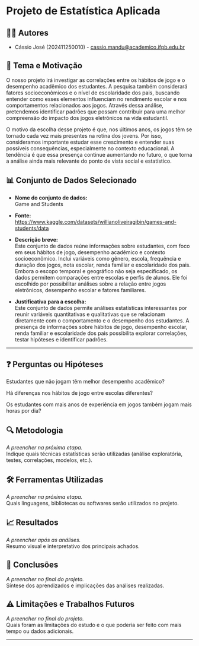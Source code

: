 # Projeto de Estatística Aplicada

## 🧑‍💻 Autores  
- Cássio José (202411250010) - cassio.mandu@academico.ifpb.edu.br


## 🎯 Tema e Motivação  
  O nosso projeto irá investigar as correlações entre os hábitos de jogo e o desempenho acadêmico dos estudantes. A pesquisa também considerará fatores socioeconômicos e o nível de escolaridade dos pais, buscando entender como esses elementos influenciam no rendimento escolar e nos comportamentos relacionados aos jogos. Através dessa análise, pretendemos identificar padrões que possam contribuir para uma melhor compreensão do impacto dos jogos eletrônicos na vida estudantil.
  
  O motivo da escolha desse projeto é que, nos últimos anos, os jogos têm se tornado cada vez mais presentes na rotina dos jovens. Por isso, consideramos importante estudar esse crescimento e entender suas possíveis consequências, especialmente no contexto educacional. A tendência é que essa presença continue aumentando no futuro, o que torna a análise ainda mais relevante do ponto de vista social e estatístico.

## 📊 Conjunto de Dados Selecionado  
- **Nome do conjunto de dados:**  
  Game and Students

- **Fonte:**  
  https://www.kaggle.com/datasets/willianoliveiragibin/games-and-students/data

- **Descrição breve:**  
  Este conjunto de dados reúne informações sobre estudantes, com foco em seus hábitos de jogo, desempenho acadêmico e contexto socioeconômico. Inclui variáveis como gênero, escola, frequência e duração dos jogos, nota escolar, renda familiar e escolaridade dos pais. Embora o escopo temporal e geográfico não seja especificado, os dados permitem comparações entre escolas e perfis de alunos. Ele foi escolhido por possibilitar análises sobre a relação entre jogos eletrônicos, desempenho escolar e fatores familiares.

- **Justificativa para a escolha:**  
 Este conjunto de dados permite análises estatísticas interessantes por reunir variáveis quantitativas e qualitativas que se relacionam diretamente com o comportamento e o desempenho dos estudantes. A presença de informações sobre hábitos de jogo, desempenho escolar, renda familiar e escolaridade dos pais possibilita explorar correlações, testar hipóteses e identificar padrões.

---

## ❓ Perguntas ou Hipóteses  
Estudantes que não jogam têm melhor desempenho acadêmico?

Há diferenças nos hábitos de jogo entre escolas diferentes?

Os estudantes com mais anos de experiência em jogos também jogam mais horas por dia?

## 🔍 Metodologia  
*A preencher na próxima etapa.*  
Indique quais técnicas estatísticas serão utilizadas (análise exploratória, testes, correlações, modelos, etc.).

## 🛠️ Ferramentas Utilizadas  
*A preencher na próxima etapa.*  
Quais linguagens, bibliotecas ou softwares serão utilizados no projeto.

## 📈 Resultados  
*A preencher após as análises.*  
Resumo visual e interpretativo dos principais achados.

## 📌 Conclusões  
*A preencher no final do projeto.*  
Síntese dos aprendizados e implicações das análises realizadas.

## ⚠️ Limitações e Trabalhos Futuros  
*A preencher no final do projeto.*  
Quais foram as limitações do estudo e o que poderia ser feito com mais tempo ou dados adicionais.

---
